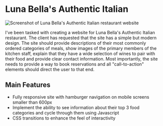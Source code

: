 # Luna Bella's Authentic Italian
![Screenshot of Luna Bella's Authentic Italian restaurant website](https://kalebur.github.io/portfolio/assets/images/luna-lg.webp)

I've been tasked with creating a website for Luna Bella's Authentic Italian restaurant. The client has requested that
the site has a simple but modern design. The site should provide descriptions of their most commonly ordered categories
of meals, show images of the primary members of the kitchen staff, explain that they have a wide selection of wines to
pair with their food and provide clear contact information. Most importantly, the site needs to provide a way to book
reservations and all "call-to-action" elements should direct the user to that end.

## Main Features
* Fully responsive site with hamburger navigation on mobile screens smaller than 600px
* Implement the ability to see information about their top 3 food categories and cycle through them using Javascript
* CSS transitions to enhance the feel of interactivity
